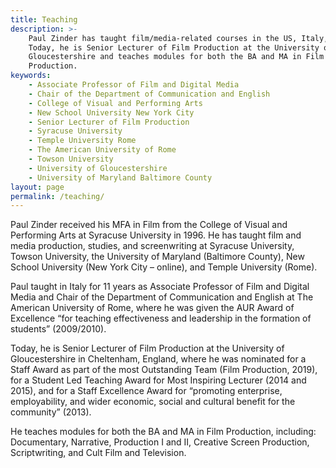 ```yaml
---
title: Teaching
description: >-
    Paul Zinder has taught film/media-related courses in the US, Italy, and UK.
    Today, he is Senior Lecturer of Film Production at the University of
    Gloucestershire and teaches modules for both the BA and MA in Film
    Production.
keywords:
    - Associate Professor of Film and Digital Media
    - Chair of the Department of Communication and English
    - College of Visual and Performing Arts
    - New School University New York City
    - Senior Lecturer of Film Production
    - Syracuse University
    - Temple University Rome
    - The American University of Rome
    - Towson University
    - University of Gloucestershire
    - University of Maryland Baltimore County
layout: page
permalink: /teaching/
---
```


Paul Zinder received his MFA in Film from the College of Visual and Performing
Arts at Syracuse University in 1996.  He has taught film and media production,
studies, and screenwriting at Syracuse University, Towson University, the
University of Maryland (Baltimore County), New School University
(New York City – online), and Temple University (Rome).

Paul taught in Italy for 11 years as Associate Professor of Film and Digital
Media and Chair of the Department of Communication and English at The American
University of Rome, where he was given the AUR Award of Excellence “for teaching
effectiveness and leadership in the formation of students” (2009/2010).

Today, he is Senior Lecturer of Film Production at the University of
Gloucestershire in Cheltenham, England, where he was nominated for a Staff Award
as part of the most Outstanding Team (Film Production, 2019), for a Student Led
Teaching Award for Most Inspiring Lecturer (2014 and 2015), and for a Staff
Excellence Award for “promoting enterprise, employability, and wider economic,
social and cultural benefit for the community” (2013).

He teaches modules for both the BA and MA in Film Production, including:
Documentary, Narrative, Production I and II, Creative Screen Production,
Scriptwriting, and Cult Film and Television.
